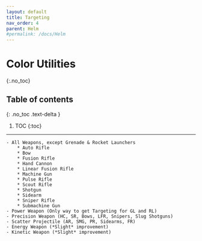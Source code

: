 ```yaml
---
layout: default
title: Targeting
nav_order: 4
parent: Helm
#permalink: /docs/Helm
---
```


# Color Utilities
{:.no_toc}

## Table of contents
{: .no_toc .text-delta }

1. TOC
{:toc}

---

    - All Weapons, except Grenade & Rocket Launchers
        * Auto Rifle
        * Bow
        * Fusion Rifle
        * Hand Cannon
        * Linear Fusion Rifle
        * Machine Gun
        * Pulse Rifle
        * Scout Rifle
        * Shotgun
        * Sidearm
        * Sniper Rifle
        * Submachine Gun
    - Power Weapon (Only way to get Targeting for GL and RL)
    - Precision Weapon (HC, SR, Bows, LFR, Snipers, Slug Shotguns)
    - Scatter Projectile (AR, SMG, PR, Sidearms, FR)
    - Energy Weapon (*Slight* improvement)
    - Kinetic Weapon (*Slight* improvement)
